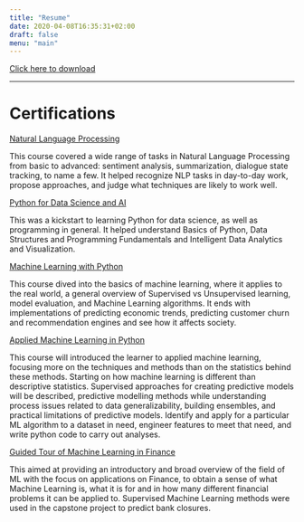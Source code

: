 ```yaml
---
title: "Resume"
date: 2020-04-08T16:35:31+02:00
draft: false
menu: "main"
---
```


[Click here to download](/files/Resume.pdf)

***

# Certifications

[Natural Language Processing](https://www.coursera.org/account/accomplishments/certificate/4EB3YLGUTNYK)

This course covered a wide range of tasks in Natural Language Processing from basic to advanced: sentiment analysis, summarization, dialogue state tracking, to name a few. It helped recognize NLP tasks in day-to-day work, propose approaches, and judge what techniques are likely to work well. 

[Python for Data Science and AI](https://www.coursera.org/account/accomplishments/certificate/T6VVRS532WZ8)

This was a kickstart to learning Python for data science, as well as programming in general. It helped understand Basics of Python, Data Structures and Programming Fundamentals and Intelligent Data Analytics and Visualization.

[Machine Learning with Python](https://www.coursera.org/account/accomplishments/certificate/PD6TEL2TNXH7)

This course dived into the basics of machine learning, where it applies to the real world, a general overview of Supervised vs Unsupervised learning,  model evaluation, and Machine Learning algorithms. It ends with implementations of predicting economic trends, predicting customer churn and recommendation engines and see how it affects society.

[Applied Machine Learning in Python](https://www.coursera.org/account/accomplishments/certificate/E72V3VRY9D23)

This course will introduced the learner to applied machine learning, focusing more on the techniques and methods than on the statistics behind these methods. Starting on how machine learning is different than descriptive statistics. Supervised approaches for creating predictive models will be described, predictive modelling methods while understanding process issues related to data generalizability, building ensembles, and practical limitations of predictive models. Identify and apply for a particular ML algorithm to a dataset in need, engineer features to meet that need, and write python code to carry out analyses. 

[Guided Tour of Machine Learning in Finance](https://www.coursera.org/account/accomplishments/certificate/JC64PAFC5SJ7)

This aimed at providing an introductory and broad overview of the field of ML with the focus on applications on Finance, to obtain a sense of what Machine Learning is, what it is for and in how many different financial problems it can be applied to. Supervised Machine Learning methods were used in the capstone project to predict bank closures.
